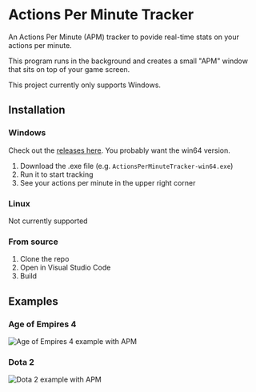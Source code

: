 # Actions Per Minute Tracker

An Actions Per Minute (APM) tracker to povide real-time stats on your actions per minute.

This program runs in the background and creates a small "APM" window that sits on top of your game screen.

This project currently only supports Windows.

## Installation

### Windows

Check out the [releases here](1). You probably want the win64 version.
1. Download the .exe file (e.g. `ActionsPerMinuteTracker-win64.exe`)
2. Run it to start tracking
3. See your actions per minute in the upper right corner

### Linux

Not currently supported

### From source

1. Clone the repo
2. Open in Visual Studio Code
3. Build

## Examples

### Age of Empires 4
![Age of Empires 4 example with APM](./aoe4_example_apm.png)

### Dota 2
![Dota 2 example with APM](./dota_example_apm.png)

[releases]: https://github.com/KlotzAndrew/actions-per-minute-tracker/releases

